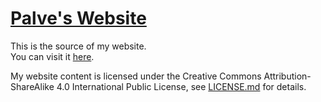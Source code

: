 # [Palve's Website][site]

This is the source of my website.  
You can visit it [here][site].

My website content is licensed under the Creative Commons Attribution-ShareAlike 4.0 International Public License, see [LICENSE.md](LICENSE.md) for details.

  [site]: https://www.palve.moe/